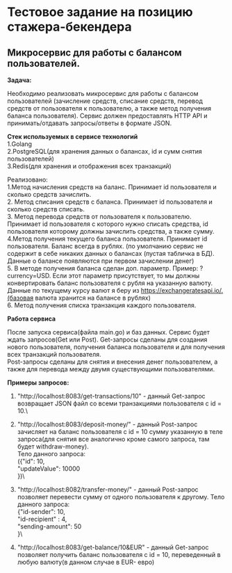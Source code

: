# Тестовое задание на позицию стажера-бекендера

## Микросервис для работы с балансом пользователей.

**Задача:**

Необходимо реализовать микросервис для работы с балансом пользователей (зачисление средств, списание средств, перевод средств от пользователя к пользователю, а также метод получения баланса пользователя). Сервис должен предоставлять HTTP API и принимать/отдавать запросы/ответы в формате JSON. 

**Стек используемых в сервисе технологий**\
1.Golang\
2.PostgreSQL(для хранения данных о балансах, id и сумм снятия пользователей)\
3.Redis(для хранения и отображения всех транзакций)

Реализовано:\
1.Метод начисления средств на баланс. Принимает id пользователя и сколько средств зачислить.\
2. Метод списания средств с баланса. Принимает id пользователя и сколько средств списать. \
3. Метод перевода средств от пользователя к пользователю. Принимает id пользователя с которого нужно списать средства, id пользователя которому должны зачислить средства, а также сумму.\
4.Метод получения текущего баланса пользователя. Принимает id пользователя. Баланс всегда в рублях. (по умолчанию сервис не содержит в себе никаких данных о балансах (пустая табличка в БД). Данные о балансе появляются при первом зачислении денег)\
5. В методе получения баланса сделан доп. параметр. Пример: ?currency=USD. Если этот параметр присутствует, то мы должны конвертировать баланс пользователя с рубля на указанную валюту. Данные по текущему курсу валют я беру из https://exchangeratesapi.io/.(базовая валюта хранится на балансе в рублях)\
6. Метод получения списка транзакция каждого пользователя.

**Работа сервиса**

После запуска сервиса(файла main.go) и баз данных. Сервис будет ждать запросов(Get или Post).
Get-запросы сделаны для создания нового пользователя, получения баланса пользователя и для получения всех транзакций пользователя.\
Post-запросы сделаны для снятия и внесения денег пользователем, а также для перевода между двумя существующими пользователями.

**Примеры запросов:**

1. "http://localhost:8083/get-transactions/10" - данный Get-запрос возвращает JSON файл со всеми транзакциями пользователя c id = 10.\

2. "http://localhost:8083/deposit-money/" - данный Post-запрос зачисляет на баланс пользователя c id = 10 сумму указанную в теле запроса(для снятия все аналогично кроме самого запроса, там будет withdraw-money).\
Тело данного запроса:\
  ({"id": 10,\
    "updateValue": 10000\
  })\

3. "http://localhost:8082/transfer-money/" - данный Post-запрос позволяет перевести сумму от одного пользователя к другому.
Тело данного запроса:\
  {"id-sender": 10,\
    "id-recipient" : 4,\
	"sending-amount": 50\
  }\
4. "http://localhost:8083/get-balance/10&EUR" - данный Get-запрос позволяет получить баланс пользователя с id = 10, переведенный в любую валюту(в данном случае в EUR- евро)
